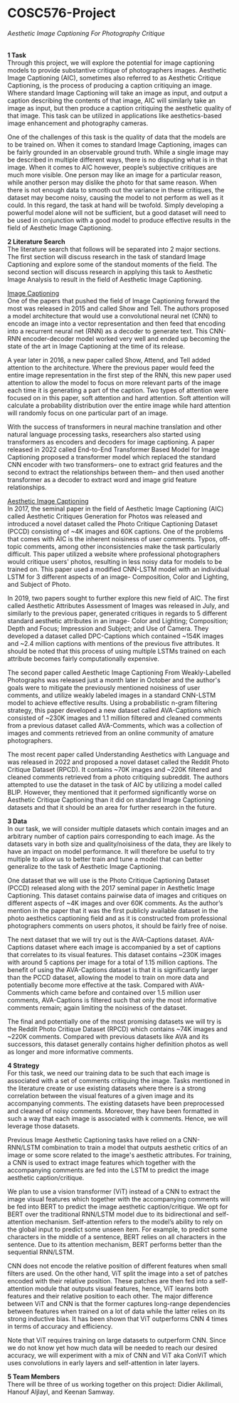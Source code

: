 # COSC576-Project
###### Aesthetic Image Captioning For Photography Critique


**1 Task**<br>
Through this project, we will explore the potential for image captioning models to provide substantive critique of photographers images. Aesthetic Image Captioning (AIC), sometimes also referred to as Aesthetic Critique Captioning, is the process of producing a caption critiquing an image. Where standard Image Captioning will take an image as input, and output a caption describing the contents of that image, AIC will similarly take an image as input, but then produce a caption critiquing the aesthetic quality of that image.  This task can be utilized in applications like aesthetics-based image enhancement and photography cameras.

One of the challenges of this task is the quality of data that the models are to be trained on. When it comes to standard Image Captioning, images can be fairly grounded in an observable ground truth. While a single image may be described in multiple different ways, there is no disputing what is in that image. When it comes to AIC however, people’s subjective critiques are much more visible. One person may like an image for a particular reason, while another person may dislike the photo for that same reason. When there is not enough data to smooth out the variance in these critiques, the dataset may become noisy, causing the model to not perform as well as it could. In this regard, the task at hand will be twofold. Simply developing a powerful model alone will not be sufficient, but a good dataset will need to be used in conjunction with a good model to produce effective results in the field of Aesthetic Image Captioning. 

**2 Literature Search**<br>
The literature search that follows will be separated into 2 major sections. The first section will discuss research in the task of standard Image Captioning and explore some of the standout moments of the field. The second section will discuss research in applying this task to Aesthetic Image Analysis to result in the field of Aesthetic Image Captioning. 

<ins>Image Captioning</ins><br>
One of the papers that pushed the field of Image Captioning forward the most was released in 2015 and called Show and Tell. The authors proposed a model architecture that would use a convolutional neural net (CNN) to encode an image into a vector representation and then feed that encoding into a recurrent neural net (RNN) as a decoder to generate text. This CNN-RNN encoder-decoder model worked very well and ended up becoming the state of the art in Image Captioning at the time of its release. 

A year later in 2016, a new paper called Show, Attend, and Tell added attention to the architecture. Where the previous paper would feed the entire image representation in the first step of the RNN, this new paper used attention to allow the model to focus on more relevant parts of the image each time it is generating a part of the caption. Two types of attention were focused on in this paper, soft attention and hard attention. Soft attention will calculate a probability distribution over the entire image while hard attention will randomly focus on one particular part of an image.

With the success of transformers in neural machine translation and other natural language processing tasks, researchers also started using transformers as encoders and decoders for image captioning. A paper released in 2022 called End-to-End Transformer Based Model for Image Captioning proposed a transformer model which replaced the standard CNN encoder with two transformers– one to extract grid features and the second to extract the relationships between them– and then used another transformer as a decoder to extract word and image grid feature relationships.

<ins>Aesthetic Image Captioning</ins><br>
In 2017, the seminal paper in the field of Aesthetic Image Captioning (AIC) called Aesthetic Critiques Generation for Photos was released and introduced a novel dataset called the Photo Critique Captioning Dataset (PCCD) consisting of ~4K images and 60K captions. One of the problems that comes with AIC is the inherent noisiness of user comments. Typos, off-topic comments, among other inconsistencies make the task particularly difficult. This paper utilized a website where professional photographers would critique users' photos, resulting in less noisy data for models to be trained on. This paper used a modified CNN-LSTM model with an individual LSTM for 3 different aspects of an image- Composition, Color and Lighting, and Subject of Photo.

In 2019, two papers sought to further explore this new field of AIC. The first called Aesthetic Attributes Assessment of Images was released in July, and similarly to the previous paper, generated critiques in regards to 5 different standard aesthetic attributes in an image- Color and Lighting; Composition; Depth and Focus; Impression and Subject; and Use of Camera. They developed a dataset called DPC-Captions which contained ~154K images and ~2.4 million captions with mentions of the previous five attributes. It should be noted that this process of using multiple LSTMs trained on each attribute becomes fairly computationally expensive.

The second paper called Aesthetic Image Captioning From Weakly-Labelled Photographs was released just a month later in October and the author's goals were to mitigate the previously mentioned noisiness of user comments, and utilize weakly labeled images in a standard CNN-LSTM model to achieve effective results. Using a probabilistic n-gram filtering strategy, this paper developed a new dataset called AVA-Captions which consisted of ~230K images and 1.1 million filtered and cleaned comments from a previous dataset called AVA-Comments, which was a collection of images and comments retrieved from an online community of amature photographers. 

The most recent paper called Understanding Aesthetics with Language and was released in 2022 and proposed a novel dataset called the Reddit Photo Critique Dataset (RPCD). It contains ~70K images and ~220K filtered and cleaned comments retrieved from a photo critiquing subreddit. The authors attempted to use the dataset in the task of AIC by utilizing a model called BLIP. However, they mentioned that it performed significantly worse on Aesthetic Critique Captioning than it did on standard Image Captioning datasets and that it should be an area for further research in the future.

**3 Data**<br>
In our task, we will consider multiple datasets which contain images and an arbitrary number of caption pairs corresponding to each image. As the datasets vary in both size and quality/noisiness of the data, they are likely to have an impact on model performance. It will therefore be useful to try multiple to allow us to better train and tune a model that can better generalize to the task of Aesthetic Image Captioning.

One dataset that we will use is the Photo Critique Captioning Dataset (PCCD) released along with the 2017 seminal paper in Aesthetic Image Captioning. This dataset contains pairwise data of images and critiques on different aspects of ~4K images and over 60K comments. As the author’s mention in the paper that it was the first publicly available dataset in the photo aesthetics captioning field and as it is constructed from professional photographers comments on users photos, it should be fairly free of noise.

The next dataset that we will try out is the AVA-Captions dataset. AVA-Captions dataset where each image is accompanied by a set of captions that correlates to its visual features. This dataset contains ~230K images with around 5 captions per image for a total of 1.15 million captions. The benefit of using the AVA-Captions dataset is that it is significantly larger than the PCCD dataset, allowing the model to train on more data and potentially become more effective at the task. Compared with AVA-Comments which came before and contained over 1.5 million user comments, AVA-Captions is filtered such that only the most informative comments remain; again limiting the noisiness of the dataset.

The final and potentially one of the most promising datasets we will try is the Reddit Photo Critique Dataset (RPCD) which contains ~74K images and ~220K comments. Compared with previous datasets like AVA and its successors, this dataset generally contains higher definition photos as well as longer and more informative comments.

**4 Strategy**<br>
For this task, we need our training data to be such that each image is associated with a set of comments critiquing the image. Tasks mentioned in the literature create or use existing datasets where there is a strong correlation between the visual features of a given image and its accompanying comments. The existing datasets have been preprocessed and cleaned of noisy comments. Moreover, they have been formatted in such a way that each image is associated with k comments. Hence, we will leverage those datasets.

Previous Image Aesthetic Captioning tasks have relied on a CNN-RNN/LSTM combination to train a model that outputs aesthetic critics of an image or some score related to the image's aesthetic attributes. For training, a CNN is used to extract image features which together with the accompanying comments are fed into the LSTM to predict the image aesthetic caption/critique. 

We plan to use a vision transformer (ViT) instead of a CNN to extract the image visual features which together with the accompanying comments will be fed into BERT to predict the image aesthetic caption/critique. We opt for BERT over the traditional RNN/LSTM model due to its bidirectional and self-attention mechanism. Self-attention refers to the model’s ability to rely on the global input to predict some unseen item. For example, to predict some characters in the middle of a sentence, BERT relies on all characters in the sentence. Due to its attention mechanism, BERT performs better than the sequential RNN/LSTM. 

CNN does not encode the relative position of different features when small filters are used. On the other hand, ViT split the image into a set of patches encoded with their relative position. These patches are then fed into a self-attention module that outputs visual features, hence, ViT learns both features and their relative position to each other. The major difference between ViT and CNN is that the former captures long-range dependencies between features when trained on a lot of data while the latter relies on its strong inductive bias. It has been shown that ViT outperforms CNN 4 times in terms of accuracy and efficiency. 

Note that ViT requires training on large datasets to outperform CNN. Since we do not know yet how much data will be needed to reach our desired accuracy, we will experiment with a mix of CNN and ViT aka ConViT which uses convolutions in early layers and self-attention in later layers.
 
**5 Team Members**<br>
There will be three of us working together on this project: Didier Akilimali, Hanouf Aljlayl, and Keenan Samway.
